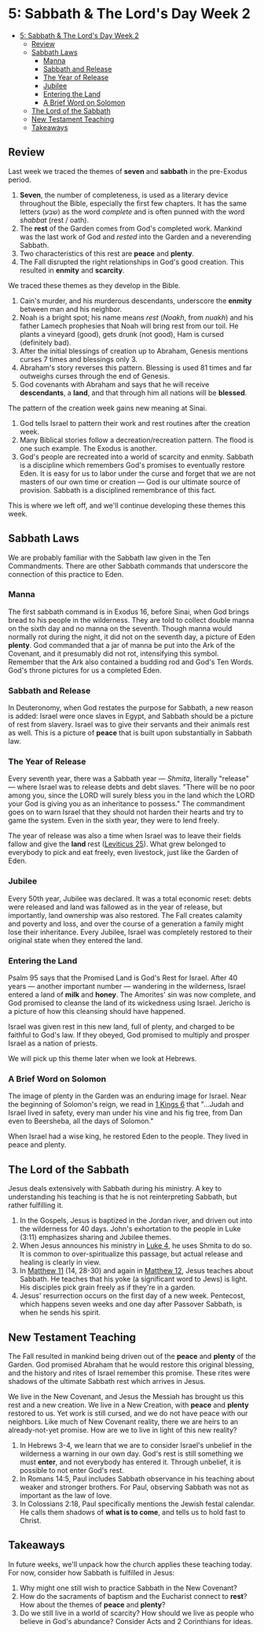 # 5: Sabbath & The Lord's Day Week 2

<!-- TOC -->

- [5: Sabbath & The Lord's Day Week 2](#5-sabbath--the-lords-day-week-2)
  - [Review](#review)
  - [Sabbath Laws](#sabbath-laws)
    - [Manna](#manna)
    - [Sabbath and Release](#sabbath-and-release)
    - [The Year of Release](#the-year-of-release)
    - [Jubilee](#jubilee)
    - [Entering the Land](#entering-the-land)
    - [A Brief Word on Solomon](#a-brief-word-on-solomon)
  - [The Lord of the Sabbath](#the-lord-of-the-sabbath)
  - [New Testament Teaching](#new-testament-teaching)
  - [Takeaways](#takeaways)

<!-- /TOC -->

## Review

Last week we traced the themes of **seven** and **sabbath** in the pre-Exodus period.

1. **Seven**, the number of completeness, is used as a literary device throughout the Bible, especially the first few chapters. It has the same letters (שבע) as the word _complete_ and is often punned with the word _shabbat_ (rest / oath).
2. The **rest** of the Garden comes from God's completed work. Mankind was the last work of God and _rested_ into the Garden and a neverending Sabbath.
3. Two characteristics of this rest are **peace** and **plenty**.
4. The Fall disrupted the right relationships in God's good creation. This resulted in **enmity** and **scarcity**.

We traced these themes as they develop in the Bible.

1. Cain's murder, and his murderous descendants, underscore the **enmity** between man and his neighbor.
2. Noah is a bright spot; his name means _rest_ (_Noakh_, from _nuakh_) and his father Lamech prophesies that Noah will bring rest from our toil. He plants a vineyard (good), gets drunk (not good), Ham is cursed (definitely bad).
3. After the initial blessings of creation up to Abraham, Genesis mentions curses 7 times and blessings only 3.
4. Abraham's story reverses this pattern. Blessing is used 81 times and far outweighs curses through the end of Genesis.
5. God covenants with Abraham and says that he will receive **descendants**, a **land**, and that through him all nations will be **blessed**.

The pattern of the creation week gains new meaning at Sinai.

1. God tells Israel to pattern their work and rest routines after the creation week.
2. Many Biblical stories follow a decreation/recreation pattern. The flood is one such example. The Exodus is another.
3. God's people are recreated into a world of scarcity and enmity. Sabbath is a discipline which remembers God's promises to eventually restore Eden. It is easy for us to labor under the curse and forget that we are not masters of our own time or creation — God is our ultimate source of provision. Sabbath is a disciplined remembrance of this fact.

This is where we left off, and we'll continue developing these themes this week.

## Sabbath Laws

We are probably familiar with the Sabbath law given in the Ten Commandments. There are other Sabbath commands that underscore the connection of this practice to Eden.

### Manna

The first sabbath command is in Exodus 16, before Sinai, when God brings bread to his people in the wilderness. They are told to collect double manna on the sixth day and no manna on the seventh. Though manna would normally rot during the night, it did not on the seventh day, a picture of Eden **plenty**. God commanded that a jar of manna be put into the Ark of the Covenant, and it presumably did not rot, intensifying this symbol. Remember that the Ark also contained a budding rod and God's Ten Words. God's throne pictures for us a completed Eden.

### Sabbath and Release

In Deuteronomy, when God restates the purpose for Sabbath, a new reason is added: Israel were once slaves in Egypt, and Sabbath should be a picture of rest from slavery. Israel was to give their servants and their animals rest as well. This is a picture of **peace** that is built upon substantially in Sabbath law.

### The Year of Release

<!-- Primary passage is Leviticus 25. -->

Every seventh year, there was a Sabbath year — _Shmita_, literally "release" — where Israel was to release debts and debt slaves. "There will be no poor among you, since the LORD will surely bless you in the land which the LORD your God is giving you as an inheritance to possess." The commandment goes on to warn Israel that they should not harden their hearts and try to game the system. Even in the sixth year, they were to lend freely.

The year of release was also a time when Israel was to leave their fields fallow and give the **land** rest ([Leviticus 25](https://biblehub.com/p/nas/heb/leviticus/25.shtml)). What grew belonged to everybody to pick and eat freely, even livestock, just like the Garden of Eden.

### Jubilee

Every 50th year, Jubilee was declared. It was a total economic reset: debts were released and land was fallowed as in the year of release, but importantly, land ownership was also restored. The Fall creates calamity and poverty and loss, and over the course of a generation a family might lose their inheritance. Every Jubilee, Israel was completely restored to their original state when they entered the land.

### Entering the Land

Psalm 95 says that the Promised Land is God's Rest for Israel. After 40 years — another important number — wandering in the wilderness, Israel entered a land of **milk** and **honey**. The Amorites' sin was now complete, and God promised to cleanse the land of its wickedness using Israel. Jericho is a picture of how this cleansing should have happened.

Israel was given rest in this new land, full of plenty, and charged to be faithful to God's law. If they obeyed, God promised to multiply and prosper Israel as a nation of priests.

We will pick up this theme later when we look at Hebrews.

### A Brief Word on Solomon

The image of plenty in the Garden was an enduring image for Israel. Near the beginning of Solomon's reign, we read in [1 Kings 6](https://biblehub.com/p/nas/heb/1_kings/6.shtml) that "...Judah and Israel lived in safety, every man under his vine and his fig tree, from Dan even to Beersheba, all the days of Solomon."

When Israel had a wise king, he restored Eden to the people. They lived in peace and plenty.

## The Lord of the Sabbath

Jesus deals extensively with Sabbath during his ministry. A key to understanding his teaching is that he is not reinterpreting Sabbath, but rather fulfilling it.

1. In the Gospels, Jesus is baptized in the Jordan river, and driven out into the wilderness for 40 days. John's exhortation to the people in Luke (3:11) emphasizes sharing and Jubilee themes.
2. When Jesus announces his ministry in [Luke 4](https://biblehub.com/p/nas/heb/luke/4.shtml), he uses Shmita to do so. It is common to over-spiritualize this passage, but actual release and healing is clearly in view.
3. In [Matthew 11](https://biblehub.com/p/nas/heb/matthew/11.shtml) (14, 28-30) and again in [Matthew 12](https://biblehub.com/p/nas/heb/matthew/12.shtml), Jesus teaches about Sabbath. He teaches that his yoke (a significant word to Jews) is light. His disciples pick grain freely as if they're in a garden.
4. Jesus' resurrection occurs on the first day of a new week. Pentecost, which happens seven weeks and one day after Passover Sabbath, is when he sends his spirit.

## New Testament Teaching

The Fall resulted in mankind being driven out of the **peace** and **plenty** of the Garden. God promised Abraham that he would restore this original blessing, and the history and rites of Israel remember this promise. These rites were shadows of the ultimate Sabbath rest which arrives in Jesus.

We live in the New Covenant, and Jesus the Messiah has brought us this rest and a new creation. We live in a New Creation, with **peace** and **plenty** restored to us. Yet work is still cursed, and we do not have peace with our neighbors. Like much of New Covenant reality, there we are heirs to an already-not-yet promise. How are we to live in light of this new reality?

1. In Hebrews 3-4, we learn that we are to consider Israel's unbelief in the wilderness a warning in our own day. God's rest is still something we must **enter**, and not everybody has entered it. Through unbelief, it is possible to not enter God's rest.
2. In Romans 14:5, Paul includes Sabbath observance in his teaching about weaker and stronger brothers. For Paul, observing Sabbath was not as important as the law of love.
3. In Colossians 2:18, Paul specifically mentions the Jewish festal calendar. He calls them shadows of **what is to come**, and tells us to hold fast to Christ.

## Takeaways

In future weeks, we'll unpack how the church applies these teaching today. For now, consider how Sabbath is fulfilled in Jesus:

1. Why might one still wish to practice Sabbath in the New Covenant?
2. How do the sacraments of baptism and the Eucharist connect to **rest**? How about the themes of **peace** and **plenty**?
3. Do we still live in a world of scarcity? How should we live as people who believe in God's abundance? Consider Acts and 2 Corinthians for ideas.
